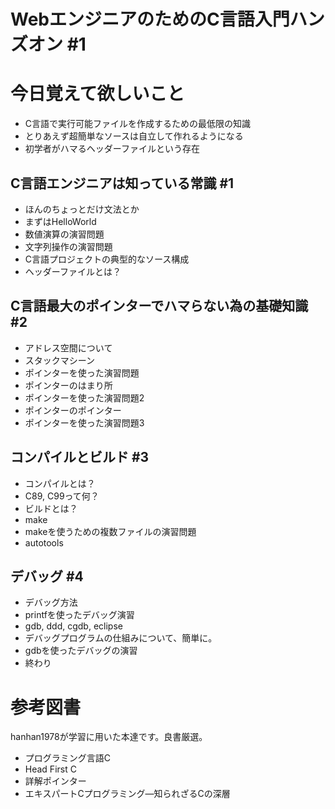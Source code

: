 
# WebエンジニアのためのC言語入門ハンズオン #1

# 今日覚えて欲しいこと 
+ C言語で実行可能ファイルを作成するための最低限の知識
+ とりあえず超簡単なソースは自立して作れるようになる
+ 初学者がハマるヘッダーファイルという存在

## C言語エンジニアは知っている常識 #1
+ ほんのちょっとだけ文法とか
+ まずはHelloWorld
+ 数値演算の演習問題 
+ 文字列操作の演習問題 
+ C言語プロジェクトの典型的なソース構成
+ ヘッダーファイルとは？


## C言語最大のポインターでハマらない為の基礎知識 #2
+ アドレス空間について
+ スタックマシーン
+ ポインターを使った演習問題
+ ポインターのはまり所
+ ポインターを使った演習問題2
+ ポインターのポインター
+ ポインターを使った演習問題3

## コンパイルとビルド #3
+ コンパイルとは？
+ C89, C99って何？
+ ビルドとは？
+ make
+ makeを使うための複数ファイルの演習問題
+ autotools


## デバッグ #4
+ デバッグ方法
+ printfを使ったデバッグ演習
+ gdb, ddd, cgdb, eclipse
+ デバッグプログラムの仕組みについて、簡単に。
+ gdbを使ったデバッグの演習
+ 終わり


# 参考図書
hanhan1978が学習に用いた本達です。良書厳選。

+ プログラミング言語C
+ Head First C
+ 詳解ポインター
+ エキスパートCプログラミング―知られざるCの深層

